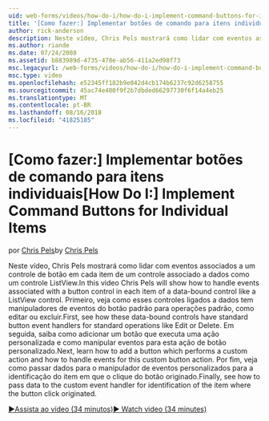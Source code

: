 ```yaml
---
uid: web-forms/videos/how-do-i/how-do-i-implement-command-buttons-for-individual-items
title: '[Como fazer:] Implementar botões de comando para itens individuais | Microsoft Docs'
author: rick-anderson
description: Neste vídeo, Chris Pels mostrará como lidar com eventos associados a um controle de botão em cada item de um controle associado a dados como um controle ListView. Primeiro,...
ms.author: riande
ms.date: 07/24/2008
ms.assetid: b883989d-4735-478e-ab56-411a2ed98f73
msc.legacyurl: /web-forms/videos/how-do-i/how-do-i-implement-command-buttons-for-individual-items
msc.type: video
ms.openlocfilehash: e52345ff182b9e042d4cb174b6237c92d6258755
ms.sourcegitcommit: 45ac74e400f9f2b7dbded66297730f6f14a4eb25
ms.translationtype: MT
ms.contentlocale: pt-BR
ms.lasthandoff: 08/16/2018
ms.locfileid: "41825185"
---
```

<a name="how-do-i-implement-command-buttons-for-individual-items"></a><span data-ttu-id="dc869-104">[Como fazer:] Implementar botões de comando para itens individuais</span><span class="sxs-lookup"><span data-stu-id="dc869-104">[How Do I:] Implement Command Buttons for Individual Items</span></span>
====================
<span data-ttu-id="dc869-105">por [Chris Pels](https://twitter.com/chrispels)</span><span class="sxs-lookup"><span data-stu-id="dc869-105">by [Chris Pels](https://twitter.com/chrispels)</span></span>

<span data-ttu-id="dc869-106">Neste vídeo, Chris Pels mostrará como lidar com eventos associados a um controle de botão em cada item de um controle associado a dados como um controle ListView.</span><span class="sxs-lookup"><span data-stu-id="dc869-106">In this video Chris Pels will show how to handle events associated with a button control in each item of a data-bound control like a ListView control.</span></span> <span data-ttu-id="dc869-107">Primeiro, veja como esses controles ligados a dados tem manipuladores de eventos do botão padrão para operações padrão, como editar ou excluir.</span><span class="sxs-lookup"><span data-stu-id="dc869-107">First, see how these data-bound controls have standard button event handlers for standard operations like Edit or Delete.</span></span> <span data-ttu-id="dc869-108">Em seguida, saiba como adicionar um botão que executa uma ação personalizada e como manipular eventos para esta ação de botão personalizado.</span><span class="sxs-lookup"><span data-stu-id="dc869-108">Next, learn how to add a button which performs a custom action and how to handle events for this custom button action.</span></span> <span data-ttu-id="dc869-109">Por fim, veja como passar dados para o manipulador de eventos personalizados para a identificação do item em que o clique do botão originado.</span><span class="sxs-lookup"><span data-stu-id="dc869-109">Finally, see how to pass data to the custom event handler for identification of the item where the button click originated.</span></span>

[<span data-ttu-id="dc869-110">&#9654;Assista ao vídeo (34 minutos)</span><span class="sxs-lookup"><span data-stu-id="dc869-110">&#9654; Watch video (34 minutes)</span></span>](https://channel9.msdn.com/Blogs/ASP-NET-Site-Videos/how-do-i-implement-command-buttons-for-individual-items)
